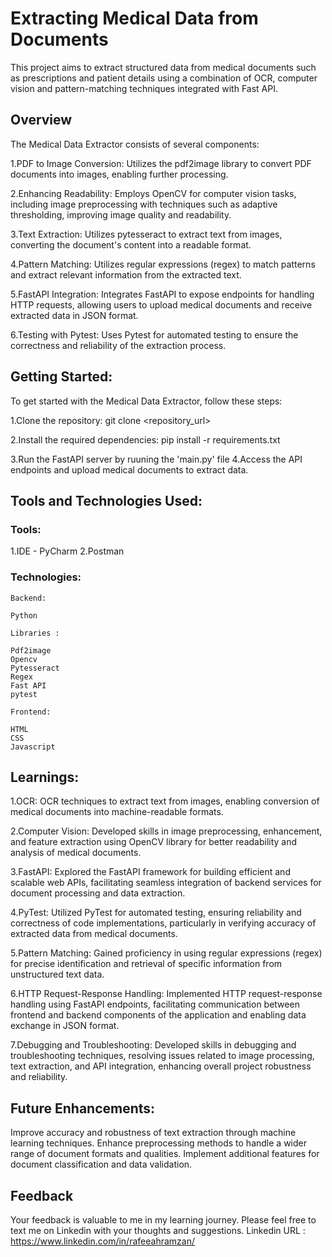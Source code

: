 # Extracting Medical Data from Documents
This project aims to extract structured data from medical documents such as prescriptions and patient details using a combination of OCR, computer vision and pattern-matching techniques integrated with Fast API.

## Overview

The Medical Data Extractor consists of several components:

1.PDF to Image Conversion: Utilizes the pdf2image library to convert PDF documents into images, enabling further processing.

2.Enhancing Readability: Employs OpenCV for computer vision tasks, including image preprocessing with techniques such as adaptive thresholding, improving image quality and readability.

3.Text Extraction: Utilizes pytesseract to extract text from images, converting the document's content into a readable format.

4.Pattern Matching: Utilizes regular expressions (regex) to match patterns and extract relevant information from the extracted text.

5.FastAPI Integration: Integrates FastAPI to expose endpoints for handling HTTP requests, allowing users to upload medical documents and receive extracted data in JSON format.

6.Testing with Pytest: Uses Pytest for automated testing to ensure the correctness and reliability of the extraction process.

## Getting Started:

To get started with the Medical Data Extractor, follow these steps:

1.Clone the repository: git clone <repository_url>

2.Install the required dependencies: pip install -r requirements.txt

3.Run the FastAPI server by ruuning the 'main.py' file
4.Access the API endpoints and upload medical documents to extract data.

## Tools and Technologies Used:

### Tools:

1.IDE - PyCharm
2.Postman

### Technologies:

    Backend:

    Python

    Libraries :

    Pdf2image
    Opencv
    Pytesseract
    Regex
    Fast API
    pytest

    Frontend:

    HTML
    CSS
    Javascript


## Learnings:

1.OCR: OCR techniques to extract text from images, enabling conversion of medical documents into machine-readable formats.

2.Computer Vision: Developed skills in image preprocessing, enhancement, and feature extraction using OpenCV library for better readability and analysis of medical documents.

3.FastAPI: Explored the FastAPI framework for building efficient and scalable web APIs, facilitating seamless integration of backend services for document processing and data extraction.

4.PyTest: Utilized PyTest for automated testing, ensuring reliability and correctness of code implementations, particularly in verifying accuracy of extracted data from medical documents.

5.Pattern Matching: Gained proficiency in using regular expressions (regex) for precise identification and retrieval of specific information from unstructured text data.

6.HTTP Request-Response Handling: Implemented HTTP request-response handling using FastAPI endpoints, facilitating communication between frontend and backend components of the application and enabling data exchange in JSON format.

7.Debugging and Troubleshooting: Developed skills in debugging and troubleshooting techniques, resolving issues related to image processing, text extraction, and API integration, enhancing overall project robustness and reliability.


## Future Enhancements:

Improve accuracy and robustness of text extraction through machine learning techniques.
Enhance preprocessing methods to handle a wider range of document formats and qualities.
Implement additional features for document classification and data validation.

## Feedback

Your feedback is valuable to me in my learning journey. Please feel free to text me on Linkedin with your thoughts and suggestions.
Linkedin URL : https://www.linkedin.com/in/rafeeahramzan/






